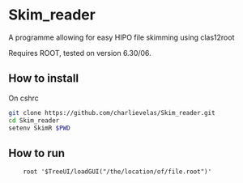 # Skim_reader
A programme allowing for easy HIPO file skimming using clas12root

Requires ROOT, tested on version 6.30/06.

## How to install
On cshrc
```sh
git clone https://github.com/charlievelas/Skim_reader.git
cd Skim_reader
setenv SkimR $PWD
```

## How to run
        root '$TreeUI/loadGUI("/the/location/of/file.root")'
